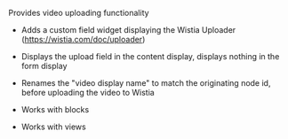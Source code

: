 Provides video uploading functionality

- Adds a custom field widget displaying the Wistia Uploader (https://wistia.com/doc/uploader)

- Displays the upload field in the content display, displays nothing in the form display

- Renames the "video display name" to match the originating node id, before uploading the video to Wistia

- Works with blocks

- Works with views
